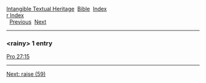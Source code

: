 [Intangible Textual Heritage](../../index)  [Bible](../index) 
[Index](index)   
[r Index](_r_)  
  [Previous](c09113)  [Next](c09115) 

------------------------------------------------------------------------

### &lt;rainy&gt; 1 entry

[Pro 27:15](../kjv/pro027.htm#015)  

------------------------------------------------------------------------

[Next: raise (59)](c09115)
